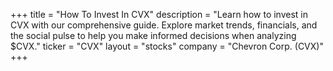 +++
title = "How To Invest In CVX"
description = "Learn how to invest in CVX with our comprehensive guide. Explore market trends, financials, and the social pulse to help you make informed decisions when analyzing $CVX."
ticker = "CVX"
layout = "stocks"
company = "Chevron Corp. (CVX)"
+++


